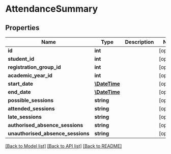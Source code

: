 # AttendanceSummary

## Properties
Name | Type | Description | Notes
------------ | ------------- | ------------- | -------------
**id** | **int** |  | [optional] 
**student_id** | **int** |  | [optional] 
**registration_group_id** | **int** |  | [optional] 
**academic_year_id** | **int** |  | [optional] 
**start_date** | [**\DateTime**](\DateTime.md) |  | [optional] 
**end_date** | [**\DateTime**](\DateTime.md) |  | [optional] 
**possible_sessions** | **string** |  | [optional] 
**attended_sessions** | **string** |  | [optional] 
**late_sessions** | **string** |  | [optional] 
**authorised_absence_sessions** | **string** |  | [optional] 
**unauthorised_absence_sessions** | **string** |  | [optional] 

[[Back to Model list]](../README.md#documentation-for-models) [[Back to API list]](../README.md#documentation-for-api-endpoints) [[Back to README]](../README.md)



